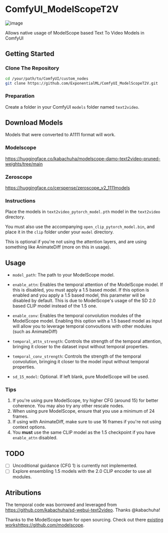 # ComfyUI_ModelScopeT2V
![image](https://github.com/ExponentialML/ComfyUI_ModelScopeT2V/assets/59846140/724b8150-eb30-4f1f-9f3f-c3dc17233825)


Allows native usage of ModelScope based Text To Video Models in ComfyUI

## Getting Started

### Clone The Repository
```bash
cd /your/path/to/ComfyUI/custom_nodes
git clone https://github.com/ExponentialML/ComfyUI_ModelScopeT2V.git
```

### Preparation
Create a folder in your ComfyUI `models` folder named `text2video`.

## Download Models
Models that were converted to A1111 format will work. 

### Modelscope
https://huggingface.co/kabachuha/modelscope-damo-text2video-pruned-weights/tree/main

### Zeroscope
https://huggingface.co/cerspense/zeroscope_v2_1111models

### Instructions
Place the models in `text2video_pytorch_model.pth` model in the `text2video` directory.

You must also use the accompanying `open_clip_pytorch_model.bin`, and place it in the `clip` folder under your `model` directory.

This is optional if you're not using the attention layers, and are using something like AnimateDiff (more on this in usage).

## Usage

- `model_path`: The path to your ModelScope model.

- `enable_attn`: Enables the temporal attention of the ModelScope model. If this is disabled, you must apply a 1.5 based model. If this option is enabled and you apply a 1.5 based model, this parameter will be disabled by default. This is due to ModelScope's usage of the SD 2.0 based CLIP model instead of the 1.5 one.

- `enable_conv`: Enables the temporal convolution modules of the ModelScope model. Enabling this option with a 1.5 based model as input will allow you to leverage temporal convoutions with other modules (such as AnimateDiff)

- `temporal_attn_strength`: Controls the strength of the temporal attention, bringing it closer to the dataset input without temporal properties.

- `temporal_conv_strength`: Controls the strength of the temporal convolution, bringing it closer to the model input without temporal properties.

- `sd_15_model`: Optional. If left blank, pure ModelScope will be used.

### Tips

1. If you're using pure ModelScope, try higher CFG (around 15) for better coherence. You may also try any other rescale nodes.
2. When using pure ModelScope, ensure that you use a minimum of 24 frames.
3. If using with AnimateDiff, make sure to use 16 frames if you're not using context options.
4. You **must** use the same CLIP model as the 1.5 checkpoint if you have `enable_attn` disabled.

## TODO

- [ ] Uncoditional guidance (CFG 1) is currently not implemented.
- [ ] Explore ensembling 1.5 models with the 2.0 CLIP encoder to use all modules.

## Atributions

The temporal code was borrowed and leveraged from https://github.com/kabachuha/sd-webui-text2video. Thanks @kabachuha!

Thanks to the ModelScope team for open sourcing. Check out there [existing works](https://github.com/modelscope)https://github.com/modelscope.
